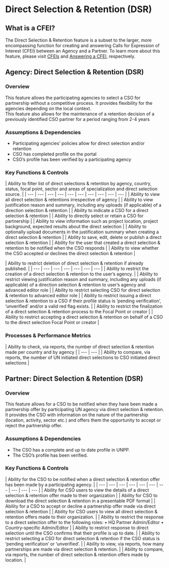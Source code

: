 # Direct Selection & Retention \(DSR\)

## What is a CFEI?

The Direct Selection & Retention feature is a subset to the larger, more encompassing function for creating and answering Calls for Expression of Interest \(CFEI\) between an Agency and a Partner. To learn more about this feature, please visit [CFEIs](../agencies/cfeis.md) and [Answering a CFEI](../partners/answering-for-cfei.md), respectively.

## Agency: Direct Selection & Retention \(DSR\)

### Overview

This feature allows the participating agencies to select a CSO for partnership without a competitive process. It provides flexibility for the agencies depending on the local context.  
This feature also allows for the maintenance of a retention decision of a previously identified CSO partner for a period ranging from 2-4 years

### Assumptions & Dependencies

* Participating agencies’ policies allow for direct selection and/or retention
* CSO has completed profile on the portal
* CSO’s profile has been verified by a participating agency

### Key Functions & Controls

| Ability to filter list of direct selections & retention by agency, country, status, focal point, sector and areas of specialization and direct selection source. |
| --- | --- | --- | --- | --- | --- | --- | --- | --- | --- |
| Ability to view all direct selection & retentions irrespective of agency |
| Ability to view justification reason and summary, including any uploads \(if applicable\) of a direction selection & retention |
| Ability to indicate a CSO for a direct selection & retention |
| Ability to directly select or retain a CSO for partnership |
| Ability to view information such as project location, project background, expected results about the direct selection |
| Ability to optionally upload documents in the justification summary when creating a direct selection & retention |
| Ability to save, edit, delete or publish a direct selection & retention |
| Ability for the user that created a direct selection & retention to be notified when the CSO responds |
| Ability to view whether the CSO accepted or declines the direct selection & retention |

| Ability to restrict deletion of direct selection & retention if already published. |
| --- | --- | --- | --- | --- | --- | --- |
| Ability to restrict the creation of a direct selection & retention to the user’s agency. |
| Ability to restrict viewing justification reason and summary, including any uploads \(if applicable\) of a direction selection & retention to user’s agency and advanced editor role |
| Ability to restrict selecting CSO for direct selection & retention to advanced editor role |
| Ability to restrict issuing a direct selection & retention to a CSO if their profile status is ‘pending verification’, ‘unverified’ and/or a valid red flag exists. |
| Ability to restrict the finalization of a direct selection & retention process to the Focal Point or creator |
| Ability to restrict accepting a direct selection & retention on behalf of a CSO to the direct selection Focal Point or creator |

### Processes & Performance Metrics

| Ability to check, via reports, the number of direct selection & retention made per country and by agency |
| --- | --- |
| Ability to compare, via reports, the number of UN initiated direct selections to CSO initiated direct selections |

## Partner: Direct Selection & Retention \(DSR\)

### Overview

This feature allows for a CSO to be notified when they have been made a partnership offer by participating UN agency via direct selection & retention. It provides the CSO with information on the nature of the partnership \(location, activity, sector etc.\) and offers them the opportunity to accept or reject the partnership offer.

### Assumptions & Dependencies

* The CSO has a complete and up to date profile in UNPP.
* The CSO’s profile has been verified.

### Key Functions & Controls

| Ability for the CSO to be notified when a direct selection & retention offer has been made by a participating agency. |
| --- | --- | --- | --- | --- | --- | --- | --- | --- | --- |
| Ability for CSO users to view the details of a direct selection & retention offer made to their organization |
| Ability for CSO to download the direct selection & retention in a presentable PDF format |
| Ability for a CSO to accept or decline a partnership offer made via direct selection & retention |
| Ability for CSO users to view all direct selection & retention offers made to their organization. |
| Ability to restrict the response to a direct selection offer to the following roles: • HQ Partner Admin/Editor   • Country-specific Admin/Editor |
| Ability to restrict response to direct selection until the CSO confirms that their profile is up to date. |
| Ability to restrict selecting a CSO for direct selection & retention if the CSO status is ‘pending verification’ or ‘unverified’. |
| Ability to view, via reports, how many partnerships are made via direct selection & retention. |
| Ability to compare, via reports, the number of direct selection & retention offers made by location. |

### 

## 







